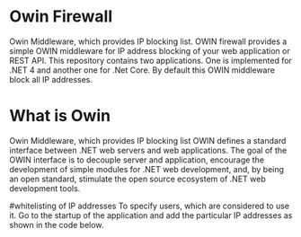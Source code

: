 # Owin Firewall
Owin Middleware, which provides IP blocking list.
OWIN firewall provides a simple OWIN middleware for IP address blocking of your web application or REST API. This repository contains two applications. One is implemented for .NET 4 and another one for .Net Core. By default this OWIN middleware block all IP addresses.

# What is Owin
Owin Middleware, which provides IP blocking list OWIN defines a standard interface between .NET web servers and web applications. The goal of the OWIN interface is to decouple server and application, encourage the development of simple modules for .NET web development, and, by being an open standard, stimulate the open source ecosystem of .NET web development tools.

#whitelisting of IP addresses 
To specify users, which are considered to use it. Go to the startup of the application and add the particular IP addresses as shown in the code below. 


